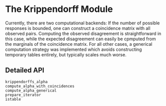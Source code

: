 # The Krippendorff Module

Currently, there are two computational backends: 
If the number of possible responses is bounded, one can construct a coincidence matrix with all observed pairs. Computing the observed disagreement is straightforward in this case, while the expected disagreement can easily be cpmputed from the marginals of the coincidence matrix. 
For all other cases, a generical computation strategy was implemented which avoids constructing
temporary tables entirely, but typically scales much worse. 

## Detailed API

```@docs
krippendorffs_alpha
compute_alpha_with_coincidences
compute_alpha_generical
prepare_iterator
istable
```